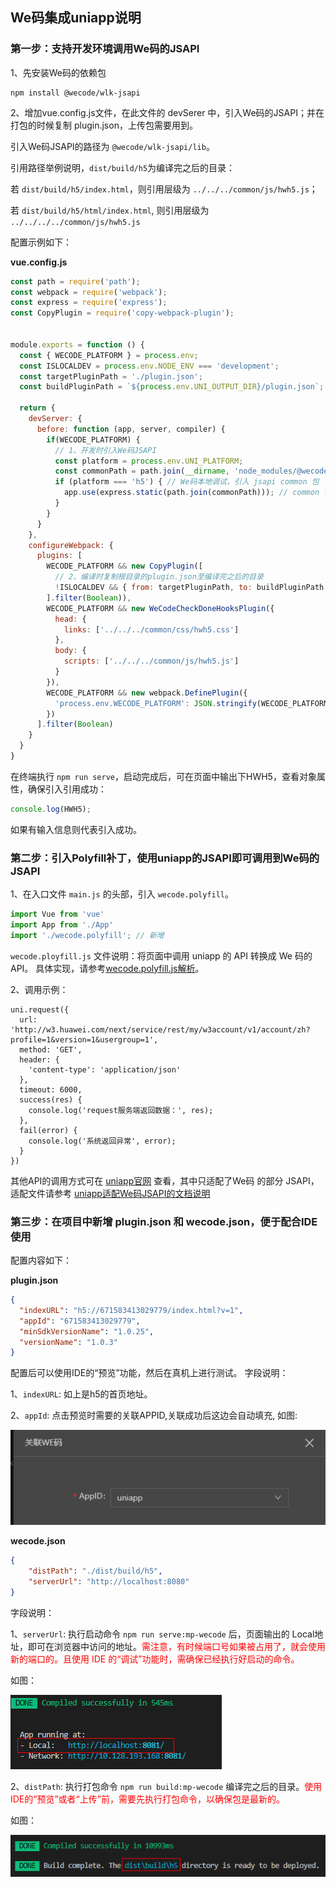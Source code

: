 
## We码集成uniapp说明

### 第一步：支持开发环境调用We码的JSAPI

1、先安装We码的依赖包
```
npm install @wecode/wlk-jsapi
```
2、增加vue.config.js文件，在此文件的 devSerer 中，引入We码的JSAPI；并在打包的时候复制 plugin.json，上传包需要用到。

引入We码JSAPI的路径为 `@wecode/wlk-jsapi/lib`。

引用路径举例说明，`dist/build/h5`为编译完之后的目录：

若 `dist/build/h5/index.html`，则引用层级为 `../../../common/js/hwh5.js`；

若 `dist/build/h5/html/index.html`, 则引用层级为 `../../../../common/js/hwh5.js`

配置示例如下：

**vue.config.js**

```js
const path = require('path');
const webpack = require('webpack');
const express = require('express');
const CopyPlugin = require('copy-webpack-plugin');


module.exports = function () {
  const { WECODE_PLATFORM } = process.env;
  const ISLOCALDEV = process.env.NODE_ENV === 'development';
  const targetPluginPath = './plugin.json';
  const buildPluginPath = `${process.env.UNI_OUTPUT_DIR}/plugin.json`;

  return {
    devServer: {
      before: function (app, server, compiler) {
        if(WECODE_PLATFORM) { 
          // 1、开发时引入We码JSAPI
          const platform = process.env.UNI_PLATFORM;
          const commonPath = path.join(__dirname, 'node_modules/@wecode/wlk-jsapi/lib');
          if (platform === 'h5') { // We码本地调试，引入 jsapi common 包
            app.use(express.static(path.join(commonPath))); // common 包路径
          }
        }
      }
    },
    configureWebpack: {
      plugins: [
        WECODE_PLATFORM && new CopyPlugin([
          // 2、编译时复制根目录的plugin.json至编译完之后的目录
          !ISLOCALDEV && { from: targetPluginPath, to: buildPluginPath }
        ].filter(Boolean)),
        WECODE_PLATFORM && new WeCodeCheckDoneHooksPlugin({
          head: {
            links: ['../../../common/css/hwh5.css']
          },
          body: {
            scripts: ['../../../common/js/hwh5.js']
          }
        }),
        WECODE_PLATFORM && new webpack.DefinePlugin({
          'process.env.WECODE_PLATFORM': JSON.stringify(WECODE_PLATFORM)
        })
      ].filter(Boolean)
    }
  }
}
```
在终端执行 `npm run serve`，启动完成后，可在页面中输出下HWH5，查看对象属性，确保引入引用成功：
```js
console.log(HWH5);
```
如果有输入信息则代表引入成功。

### 第二步：引入Polyfill补丁，使用uniapp的JSAPI即可调用到We码的JSAPI

1、在入口文件 `main.js` 的头部，引入 `wecode.polyfill`。

```js
import Vue from 'vue'
import App from './App'
import './wecode.polyfill'; // 新增
```

`wecode.ployfill.js` 文件说明：将页面中调用 uniapp 的 API 转换成 We 码的API。
具体实现，请参考[wecode.polyfill.js解析](./wecode.polyfill.md)。

2、调用示例：
```
uni.request({
  url: 'http://w3.huawei.com/next/service/rest/my/w3account/v1/account/zh?profile=1&version=1&usergroup=1',
  method: 'GET',
  header: {
    'content-type': 'application/json'
  },
  timeout: 6000,
  success(res) {
    console.log('request服务端返回数据：', res);
  },
  fail(error) {
    console.log('系统返回异常', error);
  }
})
```
其他API的调用方式可在 [uniapp官网](https://uniapp.dcloud.io) 查看，其中只适配了We码 的部分 JSAPI，适配文件请参考 [uniapp适配We码JSAPI的文档说明](./uniapp适配We码JSAPI的文档说明.md)

### 第三步：在项目中新增 plugin.json 和 wecode.json，便于配合IDE使用

配置内容如下：

**plugin.json**
```json
{
  "indexURL": "h5://671583413029779/index.html?v=1",
  "appId": "671583413029779",
  "minSdkVersionName": "1.0.25",
  "versionName": "1.0.3"
}
```
配置后可以使用IDE的“预览”功能，然后在真机上进行测试。
字段说明：

1、`indexURL`: 如上是h5的首页地址。

2、`appId`: 点击预览时需要的关联APPID,关联成功后这边会自动填充, 如图:

![appId](./images/appId.PNG)

**wecode.json**
```json
{
    "distPath": "./dist/build/h5",
    "serverUrl": "http://localhost:8080"
}
```

字段说明：

1、`serverUrl`: 执行启动命令 `npm run serve:mp-wecode` 后，页面输出的 Local地址，即可在浏览器中访问的地址。<font color="red">需注意，有时候端口号如果被占用了，就会使用新的端口的。且使用 IDE 的“调试”功能时，需确保已经执行好启动的命令。</font>

如图：

![npm run start](./images/npm-run-start.PNG)

2、`distPath`: 执行打包命令 `npm run build:mp-wecode` 编译完之后的目录。<font color="red">使用IDE的“预览”或者“上传”前，需要先执行打包命令，以确保包是最新的。</font>

如图：

![npm run build](./images/npm-run-build.PNG)
